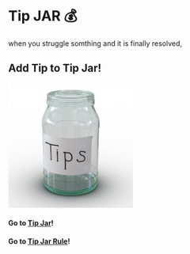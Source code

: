 
# Tip JAR :moneybag:

when you struggle somthing and it is finally resolved,   
## Add Tip to **Tip Jar**!  

<img src="./assets/tip-jar.jpg" width=50% height=50%>


####  Go to [Tip Jar](https://github.com/minzoovv/tip-jar/issues?q=is%3Aissue+is%3Aopen+sort%3Aupdated-desc)!  

####  Go to [Tip Jar Rule](https://github.com/minzoovv/tip-jar/blob/master/docs/rules.md)!